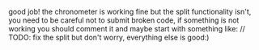 good job! the chronometer is working fine but the split functionality isn't, you need to be careful not to submit broken code, if something is not working you should comment it and maybe start with something like: // TODO: fix the split
but don't worry, everything else is good:)
